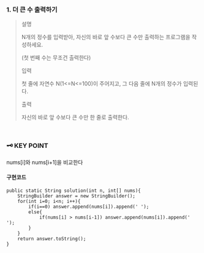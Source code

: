 ### 1. 더 큰 수 출력하기
>설명
>
>N개의 정수를 입력받아, 자신의 바로 앞 수보다 큰 수만 출력하는 프로그램을 작성하세요.
>
>(첫 번째 수는 무조건 출력한다)
>
>
>입력
>
>첫 줄에 자연수 N(1<=N<=100)이 주어지고, 그 다음 줄에 N개의 정수가 입력된다.
>
>출력
>
>자신의 바로 앞 수보다 큰 수만 한 줄로 출력한다.

<br>

### 🗝️ KEY POINT
nums[i]와 nums[i+1]을 비교한다

#### 구현코드

```
public static String solution(int n, int[] nums){
    StringBuilder answer = new StringBuilder();
    for(int i=0; i<n; i++){
        if(i==0) answer.append(nums[i]).append(' ');
        else{
            if(nums[i] > nums[i-1]) answer.append(nums[i]).append(' ');
        }
    }
    return answer.toString();
}
```
